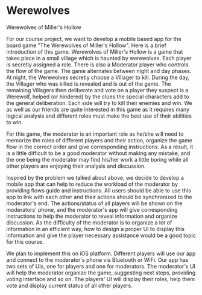 Werewolves
==========

Werewolves of Miller's Hollow

For our course project, we want to develop a mobile based app for the board game "The Werewolves of Miller's Hollow". Here is a brief introduction of this game. Werewolves of Miller's Hollow is a game that takes place in a small village which is haunted by werewolves. Each player is secretly assigned a role. There is also a Moderator player who controls the flow of the game. The game alternates between night and day phases. At night, the Werewolves secretly choose a Villager to kill. During the day, the Villager who was killed is revealed and is out of the game. The remaining Villagers then deliberate and vote on a player they suspect is a Werewolf, helped (or hindered) by the clues the special characters add to the general deliberation. Each side will try to kill their enemies and win. We as well as our friends are quite interested in this game as it requires many logical analysis and different roles must make the best use of their abilities to win. 

For this game, the moderator is an important role as he/she will need to memorize the roles of different players and their action, organize the game flow in the correct order and give corresponding instructions. As a result, it is a little difficult to be a good moderator without making any mistake, and the one being the moderator may find his/her work a little boring while all other players are enjoying their analysis and discussion.

Inspired by the problem we talked about above, we decide to develop a mobile app that can help to reduce the workload of the moderator by providing flows guide and instructions. All users should be able to use this app to link with each other and their actions should be synchronized to the moderator's end. The actions/status of all players will be shown on the moderators' phone, and the moderator's app will give corresponding instructions to help the moderator to reveal information and organize discussion. As the difficulty of the moderator is to organize a lot of information in an efficient way, how to design a proper UI to display this information and give the player necessary assistance would be a good topic for this course.

We plan to implement this on iOS platform. Different players will use our app and connect to the moderator's phone via Bluetooth or WiFi. Our app has two sets of UIs, one for players and one for moderators. The moderator's UI will help the moderator organize the game, suggesting next steps, providing voting interface and so on. The players' UI will display their roles, help them vote and display current status of all other players.

